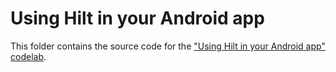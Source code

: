 # Using Hilt in your Android app

This folder contains the source code for the ["Using Hilt in your Android app" codelab](https://codelabs.developers.google.com/codelabs/android-hilt/index.html).
